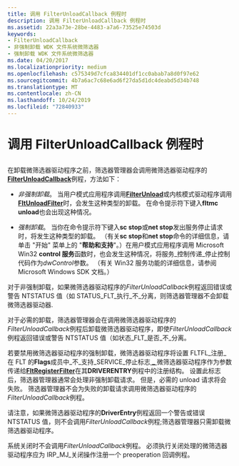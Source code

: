 ```yaml
---
title: 调用 FilterUnloadCallback 例程时
description: 调用 FilterUnloadCallback 例程时
ms.assetid: 22a3a73e-28be-4483-a7a6-73525e74503d
keywords:
- FilterUnloadCallback
- 非强制卸载 WDK 文件系统微筛选器
- 强制卸载 WDK 文件系统微筛选器
ms.date: 04/20/2017
ms.localizationpriority: medium
ms.openlocfilehash: c575349d7cfca834401df1cc0abab7a8d0f97e62
ms.sourcegitcommit: 4b7a6ac7c68e6ad6f27da5d1dc4deabd5d34b748
ms.translationtype: MT
ms.contentlocale: zh-CN
ms.lasthandoff: 10/24/2019
ms.locfileid: "72840933"
---
```

# <a name="when-the-filterunloadcallback-routine-is-called"></a>调用 FilterUnloadCallback 例程时


## <span id="ddk_when_the_filterunloadcallback_routine_is_called_if"></span><span id="DDK_WHEN_THE_FILTERUNLOADCALLBACK_ROUTINE_IS_CALLED_IF"></span>


在卸载微筛选器驱动程序之前，筛选器管理器会调用微筛选器驱动程序的[**FilterUnloadCallback**](https://docs.microsoft.com/windows-hardware/drivers/ddi/fltkernel/nc-fltkernel-pflt_filter_unload_callback)例程，方法如下：

-   *非强制卸载*。 当用户模式应用程序调用[**FilterUnload**](https://docs.microsoft.com/windows/desktop/api/fltuser/nf-fltuser-filterunload)或内核模式驱动程序调用[**FltUnloadFilter**](https://docs.microsoft.com/windows-hardware/drivers/ddi/fltkernel/nf-fltkernel-fltunloadfilter)时，会发生这种类型的卸载。 在命令提示符下键入**fltmc unload**也会出现这种情况。

-   *强制卸载*。 当你在命令提示符下键入**sc stop**或**net stop**发出服务停止请求时，将发生这种类型的卸载。 （有关**sc stop**和**net stop**命令的详细信息，请单击 "开始" 菜单上的 "**帮助和支持**"。）在用户模式应用程序调用 Microsoft Win32 **control 服务**函数时，也会发生这种情况，将服务\_控制传递\_停止控制代码作为*dwControl*参数。 （有关 Win32 服务功能的详细信息，请参阅 Microsoft Windows SDK 文档。）

对于非强制卸载，如果微筛选器驱动程序的*FilterUnloadCallback*例程返回错误或警告 NTSTATUS 值（如 STATUS\_FLT\_执行\_不\_分离，则筛选器管理器不会卸载微筛选器驱动器.

对于必需的卸载，筛选器管理器会在调用微筛选器驱动程序的*FilterUnloadCallback*例程后卸载微筛选器驱动程序，即使*FilterUnloadCallback*例程返回错误或警告 NTSTATUS 值（如状态\_FLT\_是否\_不\_分离。

若要禁用微筛选器驱动程序的强制卸载，微筛选器驱动程序将设置 FLTFL\_注册\_在 FLT 的**Flags**成员中\_不\_支持\_SERVICE\_停止标志[ **\_** ](https://docs.microsoft.com/windows-hardware/drivers/ddi/fltkernel/ns-fltkernel-_flt_registration)微筛选器驱动程序作为参数传递给[**FltRegisterFilter**](https://docs.microsoft.com/windows-hardware/drivers/ddi/fltkernel/nf-fltkernel-fltregisterfilter)在其**DRIVERENTRY**例程中的注册结构。 设置此标志后，筛选器管理器通常会处理非强制卸载请求。 但是，必需的 unload 请求将会失败。 筛选器管理器不会为失败的卸载请求调用微筛选器驱动程序的*FilterUnloadCallback*例程。

请注意，如果微筛选器驱动程序的**DriverEntry**例程返回一个警告或错误 NTSTATUS 值，则不会调用*FilterUnloadCallback*例程;筛选器管理器只需卸载微筛选器驱动程序。

系统关闭时不会调用*FilterUnloadCallback*例程。 必须执行关闭处理的微筛选器驱动程序应为 IRP\_MJ\_关闭操作注册一个 preoperation 回调例程。

 

 





